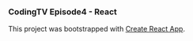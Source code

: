 ### CodingTV Episode4 - React

This project was bootstrapped with [Create React App](https://github.com/facebook/create-react-app).
